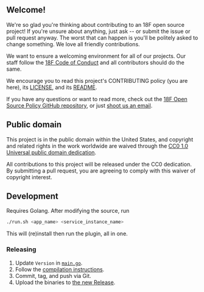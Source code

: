 ## Welcome!

We're so glad you're thinking about contributing to an 18F open source project! If you're unsure about anything, just ask -- or submit the issue or pull request anyway. The worst that can happen is you'll be politely asked to change something. We love all friendly contributions.

We want to ensure a welcoming environment for all of our projects. Our staff follow the [18F Code of Conduct](https://github.com/18F/code-of-conduct/blob/master/code-of-conduct.md) and all contributors should do the same.

We encourage you to read this project's CONTRIBUTING policy (you are here), its [LICENSE](LICENSE.md), and its [README](README.md).

If you have any questions or want to read more, check out the [18F Open Source Policy GitHub repository](https://github.com/18f/open-source-policy), or just [shoot us an email](mailto:18f@gsa.gov).

## Public domain

This project is in the public domain within the United States, and
copyright and related rights in the work worldwide are waived through
the [CC0 1.0 Universal public domain dedication](https://creativecommons.org/publicdomain/zero/1.0/).

All contributions to this project will be released under the CC0
dedication. By submitting a pull request, you are agreeing to comply
with this waiver of copyright interest.

## Development

Requires Golang. After modifying the source, run

```sh
./run.sh <app_name> <service_instance_name>
```

This will (re)install then run the plugin, all in one.

### Releasing

1. Update `Version` in [`main.go`](main.go).
1. Follow the [compilation instructions](https://github.com/cloudfoundry-incubator/cli-plugin-repo#cross-compile-to-the-3-different-operating-systems).
1. Commit, tag, and push via Git.
1. Upload the binaries to [the new Release](https://github.com/18F/cf-service-connect/releases).

